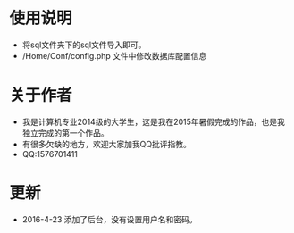# 使用说明
* 将sql文件夹下的sql文件导入即可。</br>
* /Home/Conf/config.php 文件中修改数据库配置信息</br>

# 关于作者
* 我是计算机专业2014级的大学生，这是我在2015年暑假完成的作品，也是我独立完成的第一个作品。
* 有很多欠缺的地方，欢迎大家加我QQ批评指教。
* QQ:1576701411</br>

# 更新
* 2016-4-23 添加了后台，没有设置用户名和密码。
